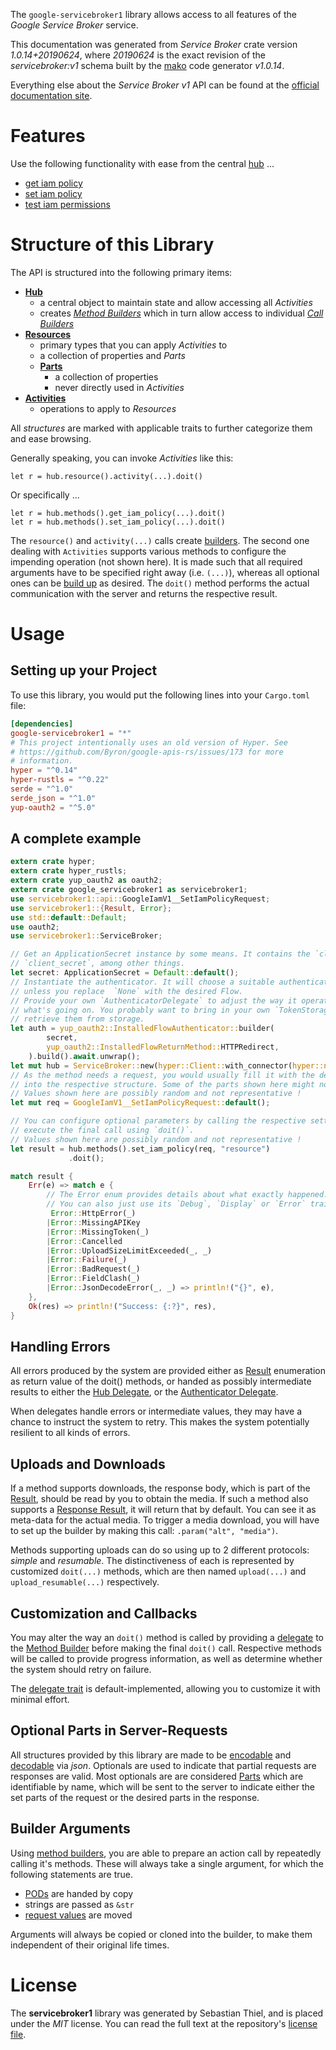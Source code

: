 <!---
DO NOT EDIT !
This file was generated automatically from 'src/mako/api/README.md.mako'
DO NOT EDIT !
-->
The `google-servicebroker1` library allows access to all features of the *Google Service Broker* service.

This documentation was generated from *Service Broker* crate version *1.0.14+20190624*, where *20190624* is the exact revision of the *servicebroker:v1* schema built by the [mako](http://www.makotemplates.org/) code generator *v1.0.14*.

Everything else about the *Service Broker* *v1* API can be found at the
[official documentation site](https://cloud.google.com/kubernetes-engine/docs/concepts/add-on/service-broker).
# Features

Use the following functionality with ease from the central [hub](https://docs.rs/google-servicebroker1/1.0.14+20190624/google_servicebroker1/ServiceBroker) ... 


* [get iam policy](https://docs.rs/google-servicebroker1/1.0.14+20190624/google_servicebroker1/api::MethodGetIamPolicyCall)
* [set iam policy](https://docs.rs/google-servicebroker1/1.0.14+20190624/google_servicebroker1/api::MethodSetIamPolicyCall)
* [test iam permissions](https://docs.rs/google-servicebroker1/1.0.14+20190624/google_servicebroker1/api::MethodTestIamPermissionCall)



# Structure of this Library

The API is structured into the following primary items:

* **[Hub](https://docs.rs/google-servicebroker1/1.0.14+20190624/google_servicebroker1/ServiceBroker)**
    * a central object to maintain state and allow accessing all *Activities*
    * creates [*Method Builders*](https://docs.rs/google-servicebroker1/1.0.14+20190624/google_servicebroker1/client::MethodsBuilder) which in turn
      allow access to individual [*Call Builders*](https://docs.rs/google-servicebroker1/1.0.14+20190624/google_servicebroker1/client::CallBuilder)
* **[Resources](https://docs.rs/google-servicebroker1/1.0.14+20190624/google_servicebroker1/client::Resource)**
    * primary types that you can apply *Activities* to
    * a collection of properties and *Parts*
    * **[Parts](https://docs.rs/google-servicebroker1/1.0.14+20190624/google_servicebroker1/client::Part)**
        * a collection of properties
        * never directly used in *Activities*
* **[Activities](https://docs.rs/google-servicebroker1/1.0.14+20190624/google_servicebroker1/client::CallBuilder)**
    * operations to apply to *Resources*

All *structures* are marked with applicable traits to further categorize them and ease browsing.

Generally speaking, you can invoke *Activities* like this:

```Rust,ignore
let r = hub.resource().activity(...).doit()
```

Or specifically ...

```ignore
let r = hub.methods().get_iam_policy(...).doit()
let r = hub.methods().set_iam_policy(...).doit()
```

The `resource()` and `activity(...)` calls create [builders][builder-pattern]. The second one dealing with `Activities` 
supports various methods to configure the impending operation (not shown here). It is made such that all required arguments have to be 
specified right away (i.e. `(...)`), whereas all optional ones can be [build up][builder-pattern] as desired.
The `doit()` method performs the actual communication with the server and returns the respective result.

# Usage

## Setting up your Project

To use this library, you would put the following lines into your `Cargo.toml` file:

```toml
[dependencies]
google-servicebroker1 = "*"
# This project intentionally uses an old version of Hyper. See
# https://github.com/Byron/google-apis-rs/issues/173 for more
# information.
hyper = "^0.14"
hyper-rustls = "^0.22"
serde = "^1.0"
serde_json = "^1.0"
yup-oauth2 = "^5.0"
```

## A complete example

```Rust
extern crate hyper;
extern crate hyper_rustls;
extern crate yup_oauth2 as oauth2;
extern crate google_servicebroker1 as servicebroker1;
use servicebroker1::api::GoogleIamV1__SetIamPolicyRequest;
use servicebroker1::{Result, Error};
use std::default::Default;
use oauth2;
use servicebroker1::ServiceBroker;

// Get an ApplicationSecret instance by some means. It contains the `client_id` and 
// `client_secret`, among other things.
let secret: ApplicationSecret = Default::default();
// Instantiate the authenticator. It will choose a suitable authentication flow for you, 
// unless you replace  `None` with the desired Flow.
// Provide your own `AuthenticatorDelegate` to adjust the way it operates and get feedback about 
// what's going on. You probably want to bring in your own `TokenStorage` to persist tokens and
// retrieve them from storage.
let auth = yup_oauth2::InstalledFlowAuthenticator::builder(
        secret,
        yup_oauth2::InstalledFlowReturnMethod::HTTPRedirect,
    ).build().await.unwrap();
let mut hub = ServiceBroker::new(hyper::Client::with_connector(hyper::net::HttpsConnector::new(hyper_rustls::TlsClient::new())), auth);
// As the method needs a request, you would usually fill it with the desired information
// into the respective structure. Some of the parts shown here might not be applicable !
// Values shown here are possibly random and not representative !
let mut req = GoogleIamV1__SetIamPolicyRequest::default();

// You can configure optional parameters by calling the respective setters at will, and
// execute the final call using `doit()`.
// Values shown here are possibly random and not representative !
let result = hub.methods().set_iam_policy(req, "resource")
             .doit();

match result {
    Err(e) => match e {
        // The Error enum provides details about what exactly happened.
        // You can also just use its `Debug`, `Display` or `Error` traits
         Error::HttpError(_)
        |Error::MissingAPIKey
        |Error::MissingToken(_)
        |Error::Cancelled
        |Error::UploadSizeLimitExceeded(_, _)
        |Error::Failure(_)
        |Error::BadRequest(_)
        |Error::FieldClash(_)
        |Error::JsonDecodeError(_, _) => println!("{}", e),
    },
    Ok(res) => println!("Success: {:?}", res),
}

```
## Handling Errors

All errors produced by the system are provided either as [Result](https://docs.rs/google-servicebroker1/1.0.14+20190624/google_servicebroker1/client::Result) enumeration as return value of
the doit() methods, or handed as possibly intermediate results to either the 
[Hub Delegate](https://docs.rs/google-servicebroker1/1.0.14+20190624/google_servicebroker1/client::Delegate), or the [Authenticator Delegate](https://docs.rs/yup-oauth2/*/yup_oauth2/trait.AuthenticatorDelegate.html).

When delegates handle errors or intermediate values, they may have a chance to instruct the system to retry. This 
makes the system potentially resilient to all kinds of errors.

## Uploads and Downloads
If a method supports downloads, the response body, which is part of the [Result](https://docs.rs/google-servicebroker1/1.0.14+20190624/google_servicebroker1/client::Result), should be
read by you to obtain the media.
If such a method also supports a [Response Result](https://docs.rs/google-servicebroker1/1.0.14+20190624/google_servicebroker1/client::ResponseResult), it will return that by default.
You can see it as meta-data for the actual media. To trigger a media download, you will have to set up the builder by making
this call: `.param("alt", "media")`.

Methods supporting uploads can do so using up to 2 different protocols: 
*simple* and *resumable*. The distinctiveness of each is represented by customized 
`doit(...)` methods, which are then named `upload(...)` and `upload_resumable(...)` respectively.

## Customization and Callbacks

You may alter the way an `doit()` method is called by providing a [delegate](https://docs.rs/google-servicebroker1/1.0.14+20190624/google_servicebroker1/client::Delegate) to the 
[Method Builder](https://docs.rs/google-servicebroker1/1.0.14+20190624/google_servicebroker1/client::CallBuilder) before making the final `doit()` call. 
Respective methods will be called to provide progress information, as well as determine whether the system should 
retry on failure.

The [delegate trait](https://docs.rs/google-servicebroker1/1.0.14+20190624/google_servicebroker1/client::Delegate) is default-implemented, allowing you to customize it with minimal effort.

## Optional Parts in Server-Requests

All structures provided by this library are made to be [encodable](https://docs.rs/google-servicebroker1/1.0.14+20190624/google_servicebroker1/client::RequestValue) and 
[decodable](https://docs.rs/google-servicebroker1/1.0.14+20190624/google_servicebroker1/client::ResponseResult) via *json*. Optionals are used to indicate that partial requests are responses 
are valid.
Most optionals are are considered [Parts](https://docs.rs/google-servicebroker1/1.0.14+20190624/google_servicebroker1/client::Part) which are identifiable by name, which will be sent to 
the server to indicate either the set parts of the request or the desired parts in the response.

## Builder Arguments

Using [method builders](https://docs.rs/google-servicebroker1/1.0.14+20190624/google_servicebroker1/client::CallBuilder), you are able to prepare an action call by repeatedly calling it's methods.
These will always take a single argument, for which the following statements are true.

* [PODs][wiki-pod] are handed by copy
* strings are passed as `&str`
* [request values](https://docs.rs/google-servicebroker1/1.0.14+20190624/google_servicebroker1/client::RequestValue) are moved

Arguments will always be copied or cloned into the builder, to make them independent of their original life times.

[wiki-pod]: http://en.wikipedia.org/wiki/Plain_old_data_structure
[builder-pattern]: http://en.wikipedia.org/wiki/Builder_pattern
[google-go-api]: https://github.com/google/google-api-go-client

# License
The **servicebroker1** library was generated by Sebastian Thiel, and is placed 
under the *MIT* license.
You can read the full text at the repository's [license file][repo-license].

[repo-license]: https://github.com/Byron/google-apis-rsblob/master/LICENSE.md
